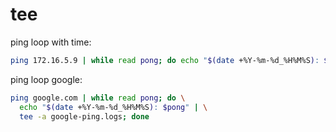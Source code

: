 # tee

ping loop with time:
```bash
ping 172.16.5.9 | while read pong; do echo "$(date +%Y-%m-%d_%H%M%S): $pong" | tee -a orc8r-ping.logs; done
```

ping loop google:
```bash
ping google.com | while read pong; do \
  echo "$(date +%Y-%m-%d_%H%M%S): $pong" | \
  tee -a google-ping.logs; done
```

